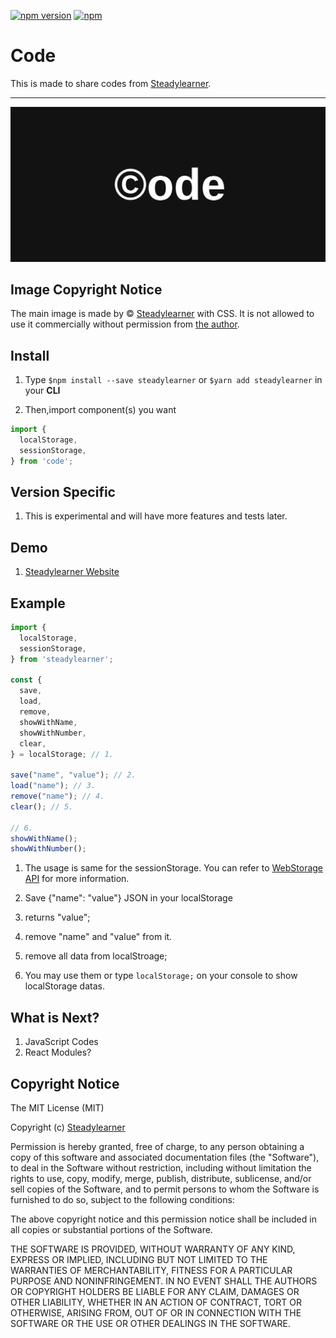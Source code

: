 [![npm version](https://badge.fury.io/js/steadylearner.svg)](https://badge.fury.io/js/react-easy-md) [![npm](https://img.shields.io/npm/dt/steadylearner.svg?maxAge=2592000)](https://img.shields.io/npm/dt/steadylearner.svg)

<!-- Link -->

  [Steadylearner]: https://www.steadylearner.com
  [WebStorage API]: https://developer.mozilla.org/en-US/docs/Web/API/Web_Storage_API/Using_the_Web_Storage_API

<!--  -->

# Code

This is made to share codes from [Steadylearner].

---

[![Code by © Steadylearner](static/images/code_by_Steadylearner.png)](https://www.steadylearner.com/about)


## Image Copyright Notice

The main image is made by © [Steadylearner] with CSS. It is not allowed to use it commercially without permission from [the author][Steadylearner].

## Install

1. Type `$npm install --save steadylearner` or `$yarn add steadylearner` in your **CLI**

2. Then,import component(s) you want

```js
import {
  localStorage,
  sessionStorage,
} from 'code';
```

## Version Specific

1. This is experimental and will have more features and tests later.

## Demo

1. [Steadylearner Website][Steadylearner]

## Example

```js
import {
  localStorage,
  sessionStorage,
} from 'steadylearner';

const {
  save,
  load,
  remove,
  showWithName,
  showWithNumber,
  clear,
} = localStorage; // 1.

save("name", "value"); // 2.
load("name"); // 3.
remove("name"); // 4.
clear(); // 5.

// 6.
showWithName();
showWithNumber();
```

1. The usage is same for the sessionStorage. You can refer to [WebStorage API] for more information.

2. Save {"name": "value"} JSON in your localStorage

3. returns "value";

4. remove "name" and "value" from it.

5. remove all data from localStroage;

6. You may use them or type `localStorage;` on your console to show localStorage datas.

## What is Next?

1. JavaScript Codes
2. React Modules?

## Copyright Notice

The MIT License (MIT)

Copyright (c) [Steadylearner]

Permission is hereby granted, free of charge, to any person obtaining a copy of this software and associated documentation files (the "Software"), to deal in the Software without restriction, including without limitation the rights to use, copy, modify, merge, publish, distribute, sublicense, and/or sell copies of the Software, and to permit persons to whom the Software is furnished to do so, subject to the following conditions:

The above copyright notice and this permission notice shall be included in all copies or substantial portions of the Software.

THE SOFTWARE IS PROVIDED, WITHOUT WARRANTY OF ANY KIND, EXPRESS OR IMPLIED, INCLUDING BUT NOT LIMITED TO THE WARRANTIES OF MERCHANTABILITY, FITNESS FOR A PARTICULAR PURPOSE AND NONINFRINGEMENT. IN NO EVENT SHALL THE AUTHORS OR COPYRIGHT HOLDERS BE LIABLE FOR ANY CLAIM, DAMAGES OR OTHER LIABILITY, WHETHER IN AN ACTION OF CONTRACT, TORT OR OTHERWISE, ARISING FROM, OUT OF OR IN CONNECTION WITH THE SOFTWARE OR THE USE OR OTHER DEALINGS IN THE SOFTWARE.
